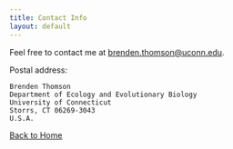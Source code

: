```yaml
---
title: Contact Info
layout: default
---
```


Feel free to contact me at <brenden.thomson@uconn.edu>.

Postal address: 

    Brenden Thomson 
    Department of Ecology and Evolutionary Biology 
    University of Connecticut 
    Storrs, CT 06269-3043
    U.S.A.

[Back to Home](https://brendenthomson.github.io/)
